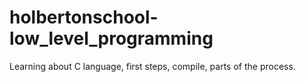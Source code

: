 # holbertonschool-low_level_programming
Learning about C language, first steps, compile, parts of the process.
